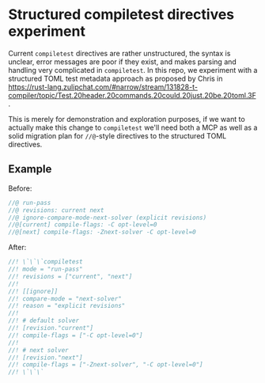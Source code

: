 # Structured compiletest directives experiment

Current `compiletest` directives are rather unstructured, the syntax is unclear,
error messages are poor if they exist, and makes parsing and handling very
complicated in `compiletest`. In this repo, we experiment with a structured TOML
test metadata approach as proposed by Chris in
<https://rust-lang.zulipchat.com/#narrow/stream/131828-t-compiler/topic/Test.20header.20commands.20could.20just.20be.20toml.3F>.

This is merely for demonstration and exploration purposes, if we want to
actually make this change to `compiletest` we'll need both a MCP as well as a
solid migration plan for `//@`-style directives to the structured TOML
directives.

## Example

Before:

```rs
//@ run-pass
//@ revisions: current next
//@ ignore-compare-mode-next-solver (explicit revisions)
//@[current] compile-flags: -C opt-level=0
//@[next] compile-flags: -Znext-solver -C opt-level=0
```

After:

```rs
//! \`\`\`compiletest
//! mode = "run-pass"
//! revisions = ["current", "next"]
//!
//! [[ignore]]
//! compare-mode = "next-solver"
//! reason = "explicit revisions"
//!
//! # default solver
//! [revision."current"]
//! compile-flags = ["-C opt-level=0"]
//!
//! # next solver
//! [revision."next"]
//! compile-flags = ["-Znext-solver", "-C opt-level=0"]
//! \`\`\`
```
